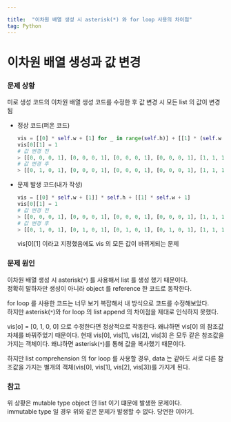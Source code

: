 ```yaml
---

title:  "이차원 배열 생성 시 asterisk(*) 와 for loop 사용의 차이점"
tag: Python
---
```



# 이차원 배열 생성과 값 변경

### 문제 상황

미로 생성 코드의 이차원 배열 생성 코드를 수정한 후 값 변경 시 모든 list 의 값이 변경됨

-   정상 코드(퍼온 코드)
    
    ```python
    vis = [[0] * self.w + [1] for _ in range(self.h)] + [[1] * (self.w + 1)]
    vis[0][1] = 1
    # 값 변경 전
    > [[0, 0, 0, 1], [0, 0, 0, 1], [0, 0, 0, 1], [0, 0, 0, 1], [1, 1, 1, 1]]
    # 값 변경 후
    > [[0, 1, 0, 1], [0, 0, 0, 1], [0, 0, 0, 1], [0, 0, 0, 1], [1, 1, 1, 1]]
    ```
    
-   문제 발생 코드(내가 작성)
    
    ```python
    vis = [[0] * self.w + [1]] * self.h + [[1] * self.w + 1]
    vis[0][1] = 1
    # 값 변경 전
    > [[0, 0, 0, 1], [0, 0, 0, 1], [0, 0, 0, 1], [0, 0, 0, 1], [1, 1, 1, 1]]
    # 값 변경 후 
    > [[0, 1, 0, 1], [0, 1, 0, 1], [0, 1, 0, 1], [0, 1, 0, 1], [1, 1, 1, 1]]
    ```
    
    vis\[0\]\[1\] 이라고 지정했음에도 vis 의 모든 값이 바뀌게되는 문제
    

### 문제 원인

이차원 배열 생성 시 asterisk(`*`) 를 사용해서 list 를 생성 했기 때문이다.  
정확히 말하자만 생성이 아니라 object 를 reference 한 코드로 동작한다.  
  
  
for loop 를 사용한 코드는 너무 보기 복잡해서 내 방식으로 코드를 수정해보았다.  
하지만 asterisk(`*`)와 for loop 의 list append 의 차이점을 제대로 인식하지 못했다.  
  
  
vis\[o\] = \[0, 1, 0, 0\] 으로 수정한다면 정상적으로 작동한다. 왜냐하면 vis\[0\] 의 참조값 자체를 바꿔주었기 때문이다. 현재 vis\[0\], vis\[1\], vis\[2\], vis\[3\] 은 모두 같은 참조값을 가지는 객체이다. 왜냐하면 asterisk(`*`)를 통해 값을 복사했기 때문이다.  
  
  
하지만 list comprehension 의 for loop 를 사용할 경우, data 는 같아도 서로 다른 참조값을 가지는 별개의 객체(vis\[0\], vis\[1\], vis\[2\], vis\[3\])를 가지게 된다.  
  

### 참고

위 상황은 mutable type object 인 list 이기 떄문에 발생한 문제이다.  
immutable type 일 경우 위와 같은 문제가 발생할 수 없다. 당연한 이야기.